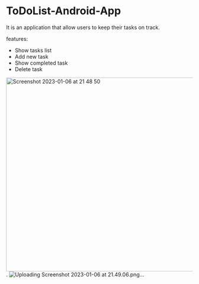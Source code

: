 # ToDoList-Android-App
It is an application that allow users to keep their tasks on track.

features:

- Show tasks list
- Add new task
- Show completed task
- Delete task


<img width="523" alt="Screenshot 2023-01-06 at 21 48 50" src="https://user-images.githubusercontent.com/113612068/211089642-923625fe-620e-435b-a318-94ebf99477ad.png">.       ![Uploading Screenshot 2023-01-06 at 21.49.06.png…]()

